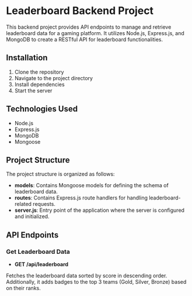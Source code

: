 # Leaderboard Backend Project

This backend project provides API endpoints to manage and retrieve leaderboard data for a gaming platform. It utilizes Node.js, Express.js, and MongoDB to create a RESTful API for leaderboard functionalities.

## Installation

1. Clone the repository
2. Navigate to the project directory
3. Install dependencies 
4. Start the server


## Technologies Used

- Node.js
- Express.js
- MongoDB
- Mongoose

## Project Structure

The project structure is organized as follows:

- **models**: Contains Mongoose models for defining the schema of leaderboard data.
- **routes**: Contains Express.js route handlers for handling leaderboard-related requests.
- **server.js**: Entry point of the application where the server is configured and initialized.

## API Endpoints

### Get Leaderboard Data

- **GET /api/leaderboard**

Fetches the leaderboard data sorted by score in descending order. Additionally, it adds badges to the top 3 teams (Gold, Silver, Bronze) based on their ranks.
